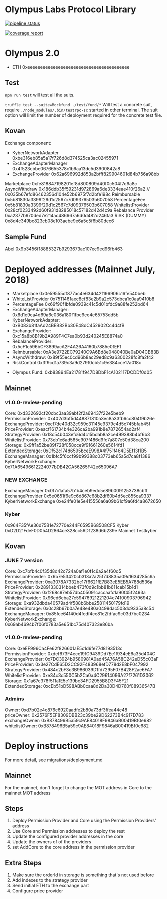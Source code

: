 # Olympus Labs Protocol Library

[![pipeline status](https://gitlab.com/aireach/olympus-protocol/badges/master/pipeline.svg)](https://gitlab.com/aireach/protocol-architecture/commits/master)

[![coverage report](https://gitlab.com/aireach/olympus-protocol/badges/develop/coverage.svg)](https://gitlab.com/aireach/olympus-protocol/commits/develop)

# Olympus 2.0

- ETH 0xeeeeeeeeeeeeeeeeeeeeeeeeeeeeeeeeeeeeeeee

## Test

`npm run test` will test all the suits.

`truffle test --suite=Mockfund ./test/fund/*` Will test a concrete suit, require `./node_modules/.bin/testrpc-sc` started in other terminal.
The suit option will limit the number of deployment required for the concrete test file.

## Kovan

Exchange component:

- KyberNetworkAdapter 0xbe316eb85a5a17f726d8d374525ca3ac02455971
- ExchangeAdapterManager 0x4f523cbbe0676655378c1b6aa13dc5d3900842a8
- ExchangeProvider 0x62a696992d853a2bfff829904601d84b756a98bb

Marketplace 0xfe818847198201ef8d800809d40f0c504f7d9a8c
AsyncWithdraw 0x186ddb35f59231d972869a6de3334eae410f26a2 // 0x035b67efd86462356d104e52b6975f7d2bfe198c
Reimbursable 0x5b81830a3399f29d1c2567c7d09376503b607058
PercentageFee 0x5b81830a3399f29d1c2567c7d09376503b607058
WhitelistProvider 0x28cf0233492d60f931d8285018c57182d42d4c9a
Rebalance Provider 0xa2377b970ded7e214ac486667a6d0d482d246fa3
RISK (DUMMY) 0x8d4c349bc823cb08e103aebe9e6a5c5f6b80dec6
## Sample Fund

Abel 0x9b3456f18885327b9293673ac107ec9ed96fb463

# Deployed addresses (Mainnet July, 2018)

- Marketplace 0x0e59555df877ac4e634d42f196906c16fe540beb
- WhiteListProvider 0x7511461aec8cf83e2b9a2c573dbca1c0aa9410b8
- PercentageFee 0x69f90f1bfde0939c41c5d01bfdc9a88fe252bd64
- ExchangeAdapterManager: 0x6d1e9ca4d69a6e036a180f1fbe9ee4e65753dd5b
- KyberNetworkAdapter: 0xB083b81faAd24BEB82Bb30E48dC452902Cc4d4fB
- ExchangeProvider: 0xc15a8b8B19b2A989F4C7ea0b93d240245E8874a0
- RebalanceProvider: 0x5cF1c596bCF3899acA2F4A26A4160b7885e0fEF1
- Reimbursable: 0xA3e9722EC79240C9A6Bd8e048040Be0aD04CB83B
- AsyncWithdraw: 0x89f55ec0cd96b8ac29ed8c9a6300228fc8fa2f42
- RiskControl 0x3f9cd1a739c3a9d279f0cb51c9e384cce17a018c

* Olympus Fund: 0xb83894Ea21781f947D8DbF1cA102117DCDDf0d05

## Mainnet

### v1.0.0-review-pending

Core: 0xd332692cf20cbc3aa39abf2f2a69437f22e5beb9<br/>
PermissionProvider: 0x402d3bf5d448871810a3ec8a33fb6cc804f9b26e<br/>
ExchangeProvider: 0xcf7de40d32c959c31145e9379c4d5c745bfab45f<br/>
PriceProvider: 0xeacf161734b4e326ca2ba991b8e7872654ad2af4<br/>
StrategyProvider: 0x18c54b043efc6d4c15bdab8a2ce499388b4bf6b3<br/>
WhitelistProvider: 0x73eb1e6ad565e907f486d9fc7a807e50d38ca200<br/>
Storage: 0x9ff1a52be89f728f058cce9f91661260e5614fd1<br/>
ExtendedStorage: 0xDf52c174d6595bceE998A4f751f464D5Ef13f1B5<br/>
ExchangeManager: 0x1bfc5f6ccf99b99388c03773eb65a5d7ca8f1386<br/>
KyberNetworkExchange: 0x71A65496612224077bDB42CA56265F42e65096A7<br/>

### NEW EXCHANGE

ExchangeManager 0x0f7c1afa57b1b4ceb9edc5e89b0091253738cbff<br/>
ExchangeProvider 0x5e0651f6e9c6d867c68b2df60b4d5ec855ca9337<br/>
KyberNetworkExchange 0xe24fe01e5e415556a6a09b61cf9a6fd4a8672650<br/>

### Kyber

0x964F35fAe36d75B1e72770e244F6595B68508CF5 Kyber<br/>
0xD2D21FdeF0D054D2864ce328cc56D1238d6b239e Mainnet Testkyber<br/>

## Kovan

### JUNE 7 version

Core: 0xc7bfb4c0f35d8d42c724a0af1e0f1c6a2a4f60d5<br/>
PermissionProvider: 0x6b7e53420cb313a2a25f7d8835a09c1634285c9a<br/>
ExchangeProvider: 0xa3078A7332bc17f6621fE7B83eE5EB5A788d536a<br/>
PriceProvider: 0x2891330314bbeb473f0d9c1bb81b611ceb15b1d1<br/>
StrategyProvider: 0xf268c97eb57db405091caccaafc1a90f45f2493a<br/>
WhitelistProvider: 0x96ed6cba27c59476921221204e74100903796942<br/>
Storage: 0xa932dbda40579ad4f588b6bbe25811450179fd19<br/>
ExtendedStorage: 0x0c28b67b0a7e48e480a0499dac503dc9335a8c54<br/>
ExchangeManager: 0x85fce64140d4fedf4ce81e2fdfac9c03d7bc0234<br/>
KyberNetworkExchange: 0x69ab4694b7f06f0783a5e651bc75d407323e86ba<br/>

### v1.0.0-review-pending

Core: 0xeEF996Ca4Fe62f826601aE5c1d6fe77d8193513c<br/>
PermissionProvider: 0xdef673F4ecc19fC9439Dd7Ee1f934eE6a35d404C<br/>
ExchangeProvider: 0x7DC3924b9580981A0ad45A76A58C242eD55c03aF<br/>
PriceProvider: 0x3e27CdE65D2CC92F483968efD778d2E8bF047992<br/>
StrategyProvider: 0x484c2bF3c3B986039D1fd7295F07B428F2ae6FA7<br/>
WhitelistProvider: 0xe34c3c550C5b2Ca0a4C29614096A27f7261D3062<br/>
Storage: 0x1a67e378f511a1E5e139bc34FD2955B8D3F45F21<br/>
ExtendedStorage: 0xcEb51bD598ABb0caa8d2Da30D4D760f08936547B<br/>

### Admins

Owner: 0xd7b02e4c876c6920aadfe2b80a73df3ffea44c48<br/>
priceOwner: 0x2576F5EF8309DBB23c39be29D62273B4c917D783<br/>
exchangeOwner: 0xB878496B5a59c9AE84018F9846aB00419Bf0e682<br/>
whitelistOwner: 0xB878496B5a59c9AE84018F9846aB00419Bf0e682<br/>

# Deploy instructions

For more detail, see migrations/deployment.md

## Mainnet

For the mainnet, don't forget to change the MOT address in Core to the mainnet MOT address

## Steps

1.  Deploy Permission Provider and Core using the Permission Providers' address
2.  Use Core and Permission addresses to deploy the rest
3.  Update the configured provider addresses in the core
4.  Update the owners of of the providers
5.  set AddCore to the core address in the permission provider

## Extra Steps

1.  Make sure the orderId in storage is something that's not used before
2.  Add indexes to the strategy provider
3.  Send initial ETH to the exchange part
4.  Configure price provider
